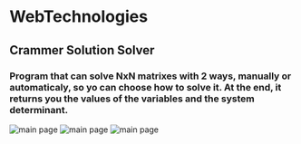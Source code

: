 # WebTechnologies
## Crammer Solution Solver
### Program that can solve NxN matrixes with 2 ways, manually or automaticaly, so yo can choose how to solve it. At the end, it returns you the values of the variables and the system determinant.
![main page](https://github.com/NakanoMiku13/WebTechnologies/blob/main/images/menuCrammer.png?raw=true)
![main page](https://github.com/NakanoMiku13/WebTechnologies/blob/main/images/tableCrammer.png?raw=true)
![main page](https://github.com/NakanoMiku13/WebTechnologies/blob/main/images/resultCrammer.png?raw=true)
